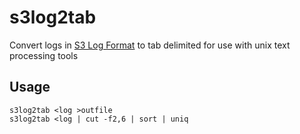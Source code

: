 # s3log2tab

Convert logs in [S3 Log Format](http://docs.amazonwebservices.com/AmazonS3/latest/dev/LogFormat.html) to tab delimited for use with unix text processing tools

## Usage

	s3log2tab <log >outfile
	s3log2tab <log | cut -f2,6 | sort | uniq